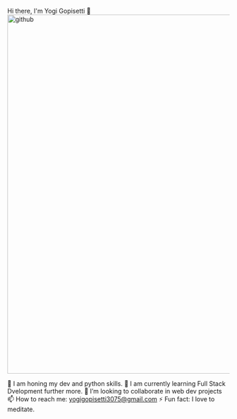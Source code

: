 Hi there, I'm Yogi Gopisetti 👋
<img width="813" alt="github" src="https://github.com/user-attachments/assets/9c0db7e5-1e6a-408b-8f60-d93e6a084b64">

🔭 I am honing my dev and python skills.
🌱 I am currently learning Full Stack Dvelopment further more.
👯 I’m looking to collaborate in web dev projects
📫 How to reach me: yogigopisetti3075@gmail.com
⚡ Fun fact: I love to meditate.

<!---
corejava336/corejava336 is a ✨ special ✨ repository because its `README.md` (this file) appears on your GitHub profile.
You can click the Preview link to take a look at your changes.
--->
